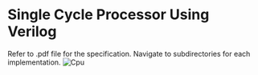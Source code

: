 # Single Cycle Processor Using Verilog
Refer to .pdf file for the specification. 
Navigate to subdirectories for each implementation.
![Cpu](https://github.com/udayaKavinda/Single-Cycle-CPU-Implementation/assets/109039739/568448e7-b2d3-4eb6-8cb0-2598c8e6fa41)
